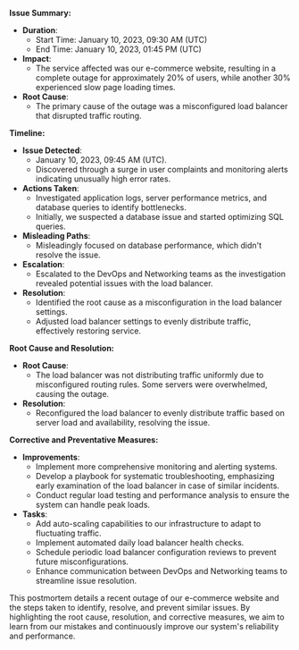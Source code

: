 **Issue Summary:**
- **Duration**: 
  - Start Time: January 10, 2023, 09:30 AM (UTC)
  - End Time: January 10, 2023, 01:45 PM (UTC)
- **Impact**:
  - The service affected was our e-commerce website, resulting in a complete outage for approximately 20% of users, while another 30% experienced slow page loading times.
- **Root Cause**: 
  - The primary cause of the outage was a misconfigured load balancer that disrupted traffic routing.

**Timeline:**
- **Issue Detected**: 
  - January 10, 2023, 09:45 AM (UTC).
  - Discovered through a surge in user complaints and monitoring alerts indicating unusually high error rates.
- **Actions Taken**:
  - Investigated application logs, server performance metrics, and database queries to identify bottlenecks.
  - Initially, we suspected a database issue and started optimizing SQL queries.
- **Misleading Paths**:
  - Misleadingly focused on database performance, which didn't resolve the issue.
- **Escalation**:
  - Escalated to the DevOps and Networking teams as the investigation revealed potential issues with the load balancer.
- **Resolution**:
  - Identified the root cause as a misconfiguration in the load balancer settings.
  - Adjusted load balancer settings to evenly distribute traffic, effectively restoring service.

**Root Cause and Resolution:**
- **Root Cause**:
  - The load balancer was not distributing traffic uniformly due to misconfigured routing rules. Some servers were overwhelmed, causing the outage.
- **Resolution**:
  - Reconfigured the load balancer to evenly distribute traffic based on server load and availability, resolving the issue.

**Corrective and Preventative Measures:**
- **Improvements**:
  - Implement more comprehensive monitoring and alerting systems.
  - Develop a playbook for systematic troubleshooting, emphasizing early examination of the load balancer in case of similar incidents.
  - Conduct regular load testing and performance analysis to ensure the system can handle peak loads.
- **Tasks**:
  - Add auto-scaling capabilities to our infrastructure to adapt to fluctuating traffic.
  - Implement automated daily load balancer health checks.
  - Schedule periodic load balancer configuration reviews to prevent future misconfigurations.
  - Enhance communication between DevOps and Networking teams to streamline issue resolution.

This postmortem details a recent outage of our e-commerce website and the steps taken to identify, resolve, and prevent similar issues. By highlighting the root cause, resolution, and corrective measures, we aim to learn from our mistakes and continuously improve our system's reliability and performance.
